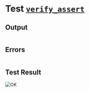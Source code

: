 # Test [`verify_assert`](../doc/debug/README.md#L15)

## Output

```,plain
```

## Errors

```,plain
```

## Test Result

![OK](../doc/debug/.test/verify_assert.png)
